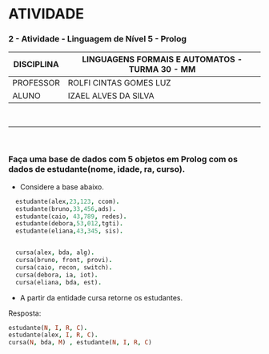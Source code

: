 # ATIVIDADE

### 2 - Atividade - Linguagem de Nível 5 - Prolog

| DISCIPLINA  | LINGUAGENS FORMAIS E AUTOMATOS - TURMA 30 - MM  |
|-------------|-------------------------------------------------|
| PROFESSOR   | ROLFI CINTAS GOMES LUZ                          |
| ALUNO       | IZAEL ALVES DA SILVA                            |

<br>

---

<br>

### Faça uma base de dados com 5 objetos em Prolog com os dados de estudante(nome, idade, ra, curso).

- Considere a base abaixo.

```prolog
  estudante(alex,23,123, ccom).
  estudante(bruno,33,456,ads).
  estudante(caio, 43,789, redes).
  estudante(debora,53,012,tgti).
  estudante(eliana,43,345, sis).


  cursa(alex, bda, alg).
  cursa(bruno, front, provi).
  cursa(caio, recon, switch).
  cursa(debora, ia, iot).
  cursa(eliana, bda, est).
```

- A partir da entidade cursa retorne os estudantes.

Resposta:

```prolog
estudante(N, I, R, C).
estudante(alex, I, R, C).
cursa(N, bda, M) , estudante(N, I, R, C)
```
